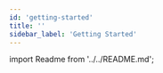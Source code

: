 ```yaml
---
id: 'getting-started'
title: ''
sidebar_label: 'Getting Started'
---
```


import Readme from '../../README.md';

<Readme />
